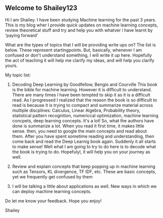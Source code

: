 ## Welcome to Shailey123

Hi I am Shailey. I have been studying Machine learning for the past 3 years. This is my blog wher I provide quick updates on machine learning concepts, review theoretical stuff and try and help you with whatver i have learnt by 'paying forward'

What are the types of topics that I will be providing write ups on? The list is below. These represent startingpoints. But, basically, whenever I am confused or don't understand something, I will write it up here. Hopefully the act of teaching it will help me clarify my ideas, and will help you clarify yours.

My topic list:
1. Decoding Deep Learning by Goodfellow, Bengio and Courville
This book is the bible for machine learning. However it is difficult to understand. There are many times I have been tempted to skip it as it is a difficult read. As I progressed I realized that the reason the book is so difficult to read is because it is trying to compact and summarize material across multiple discplines: Calculus, Linear Algebra, Probability theory, statistical pattern recognition, numericcal optimization, machine learning concpets, deep learning concepts. It's a lot! So, what the authors have done is summarize a lot. When you read it first time, it makes little sense. then, you need to google the main concepts and read about them. After you have spent sometime reading and understanding, then come back and read the Deep Learnig book again. Suddenly it all starts to make sense!
Well what I am going to try to do here is to decode what the book is trying to do. Hopefulyl, it will help you on your journey as well.
2. Review and explain concepts that keep popping up in machine learning such as Tensors, KL divergence, TF IDF, etc. These are basic concepts, yet we frequently get confused by them

3. I will be talking a little about applications as well. New ways in which we can deploy machine learning concepts.

Do let me know your feedback. Hope you enjoy!

Shailey
